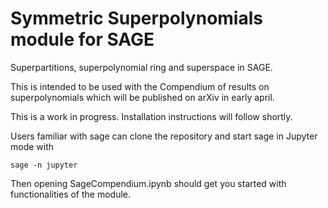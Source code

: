 # Symmetric Superpolynomials module for SAGE
Superpartitions, superpolynomial ring and superspace in SAGE.

This is intended to be used with the Compendium of results on superpolynomials which will be published on arXiv in early april.

This is a work in progress. Installation instructions will follow shortly. 

Users familiar with sage can clone the repository and start sage in Jupyter mode with

`sage -n jupyter`

Then opening SageCompendium.ipynb should get you started with functionalities of the module. 
